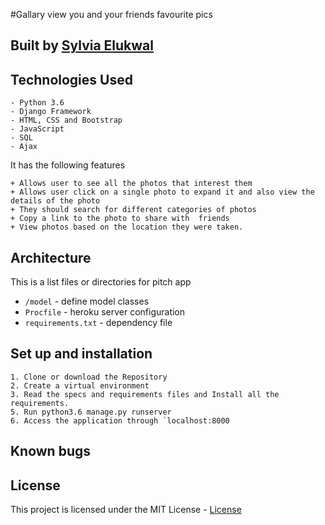 #Gallary
view you and your friends favourite pics

## Built by [Sylvia Elukwal](https:/elkwal/github.com/Gallary)

## Technologies Used

    - Python 3.6
    - Django Framework
    - HTML, CSS and Bootstrap
    - JavaScript
    - SQL
    - Ajax

It has the following features

    + Allows user to see all the photos that interest them
    + Allows user click on a single photo to expand it and also view the details of the photo
    + They should search for different categories of photos
    + Copy a link to the photo to share with  friends
    + View photos based on the location they were taken.





## Architecture
This is a list files or directories for pitch app

+ `/model` - define  model classes
+ `Procfile` - heroku server configuration
+ `requirements.txt` - dependency file

## Set up and installation

    1. Clone or download the Repository
    2. Create a virtual environment
    3. Read the specs and requirements files and Install all the requirements.
    5. Run python3.6 manage.py runserver
    6. Access the application through `localhost:8000

## Known bugs



## License

This project is licensed under the MIT License - [License](LICENSE)
